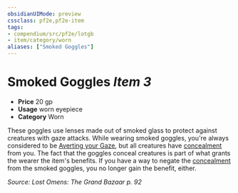 ```yaml
---
obsidianUIMode: preview
cssclass: pf2e,pf2e-item
tags:
- compendium/src/pf2e/lotgb
- item/category/worn
aliases: ["Smoked Goggles"]
---
```

# Smoked Goggles *Item 3*  

- **Price** 20 gp
- **Usage** worn eyepiece
- **Category** Worn

These goggles use lenses made out of smoked glass to protect against creatures with gaze attacks. While wearing smoked goggles, you're always considered to be [Averting your Gaze](../../../rules/actions/avert-gaze.md), but all creatures have [concealment](../../../rules/conditions.md#Concealed) from you. The fact that the goggles conceal creatures is part of what grants the wearer the item's benefits. If you have a way to negate the [concealment](../../../rules/conditions.md#Concealment) from the smoked goggles, you no longer gain the benefit, either.

*Source: Lost Omens: The Grand Bazaar p. 92*